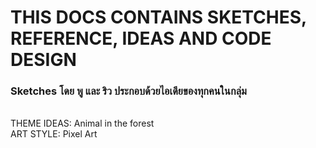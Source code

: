 # THIS DOCS CONTAINS SKETCHES, REFERENCE, IDEAS AND CODE DESIGN
### Sketches โดย พู และ ริว ประกอบด้วยไอเดียของทุกคนในกลุ่ม
<br/>
THEME IDEAS: Animal in the forest <br/>
ART STYLE: Pixel Art